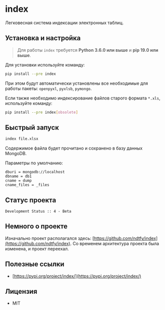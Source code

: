 # index

Легковесная система индексации электронных таблиц.

## Установка и настройка

> Для работы `index` требуется **Python 3.6.0 или выше** и **pip 19.0 или выше**.

Для установки используйте команду:

```bash
pip install --pre index
```

При этом будут автоматически установлены все необходимые для работы пакеты: `openpyxl`, `pyxlsb`, `pymongo`.

Если также необходимо индексирование файлов старого формата `*.xls`, используйте команду:

```bash
pip install --pre index[obsolete]
```

## Быстрый запуск

```bash
index file.xlsx
```

Содержимое файла будет прочитано и сохранено в базу данных MongoDB.

Параметры по умолчанию:
```
dburi = mongodb://localhost
dbname = db1
cname = dump
cname_files = _files
```

## Статус проекта

`Development Status :: 4 - Beta`

## Немного о проекте

Изначально проект располагался здесь: [https://github.com/ndtfy/index](https://github.com/ndtfy/index). Со временем архитектура проекта была изменена, и проект переехал.

## Полезные ссылки

*   [https://pypi.org/project/index/](https://pypi.org/project/index/)

## Лицензия

*   MIT